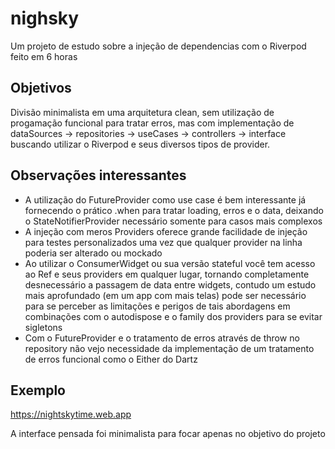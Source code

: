 # nighsky

Um projeto de estudo sobre a injeção de dependencias com o Riverpod feito em 6 horas

## Objetivos

Divisão minimalista em uma arquitetura clean, sem utilização de progamação funcional para tratar erros, mas com implementação de dataSources -> repositories -> useCases -> controllers -> interface buscando utilizar o Riverpod e seus diversos tipos de provider.

## Observações interessantes

- A utilização do FutureProvider como use case é bem interessante já fornecendo o prático .when para tratar loading, erros e o data, deixando o StateNotifierProvider necessário somente para casos mais complexos
- A injeção com meros Providers oferece grande facilidade de injeção para testes personalizados uma vez que qualquer provider na linha poderia ser alterado ou mockado
- Ao utilizar o ConsumerWidget ou sua versão stateful você tem acesso ao Ref e seus providers em qualquer lugar, tornando completamente desnecessário a passagem de data entre widgets, contudo um estudo mais aprofundado (em um app com mais telas) pode ser necessário para se perceber as limitações e perigos de tais abordagens em combinações com o autodispose e o family dos providers para se evitar sigletons
- Com o FutureProvider e o tratamento de erros através de throw no repository não vejo necessidade da implementação de um tratamento de erros funcional como o Either do Dartz

## Exemplo

<https://nightskytime.web.app>

A interface pensada foi minimalista para focar apenas no objetivo do projeto
